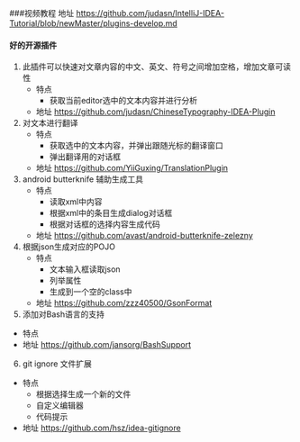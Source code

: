 ###视频教程
地址 https://github.com/judasn/IntelliJ-IDEA-Tutorial/blob/newMaster/plugins-develop.md

#### 好的开源插件
1. 此插件可以快速对文章内容的中文、英文、符号之间增加空格，增加文章可读性
   + 特点
     + 获取当前editor选中的文本内容并进行分析
   + 地址 https://github.com/judasn/ChineseTypography-IDEA-Plugin
2. 对文本进行翻译
   + 特点
     + 获取选中的文本内容，并弹出跟随光标的翻译窗口
     + 弹出翻译用的对话框
   + 地址 https://github.com/YiiGuxing/TranslationPlugin
3. android butterknife 辅助生成工具
   + 特点
     + 读取xml中内容
     + 根据xml中的条目生成dialog对话框
     + 根据对话框的选择内容生成代码
   + 地址 https://github.com/avast/android-butterknife-zelezny
4. 根据json生成对应的POJO
   + 特点
     + 文本输入框读取json
     + 列举属性
     + 生成到一个空的class中
   + 地址 https://github.com/zzz40500/GsonFormat
5. 添加对Bash语言的支持
  + 特点
  + 地址 https://github.com/jansorg/BashSupport
6. git ignore 文件扩展
  + 特点
    + 根据选择生成一个新的文件
    + 自定义编辑器
    + 代码提示
  + 地址 https://github.com/hsz/idea-gitignore